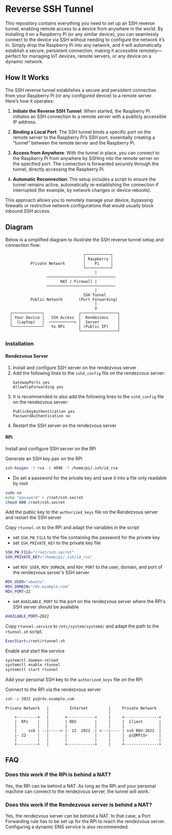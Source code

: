 

# Reverse SSH Tunnel

This repository contains everything you need to set up an SSH reverse tunnel, enabling remote access to a device from anywhere in the world. By installing it on a Raspberry Pi (or any similar device), you can seamlessly connect to the device via SSH without needing to configure the network it’s in. Simply drop the Raspberry Pi into any network, and it will automatically establish a secure, persistent connection, making it accessible remotely—perfect for managing IoT devices, remote servers, or any device on a dynamic network.

## How It Works

The SSH reverse tunnel establishes a secure and persistent connection from your Raspberry Pi (or any configured device) to a remote server. Here’s how it operates:

1. **Initiate the Reverse SSH Tunnel**: When started, the Raspberry Pi initiates an SSH connection to a remote server with a publicly accessible IP address.

2. **Binding a Local Port**: The SSH tunnel binds a specific port on the remote server to the Raspberry Pi’s SSH port, essentially creating a “tunnel” between the remote server and the Raspberry Pi.

3. **Access from Anywhere**: With the tunnel in place, you can connect to the Raspberry Pi from anywhere by SSHing into the remote server on the specified port. The connection is forwarded securely through the tunnel, directly accessing the Raspberry Pi.

4. **Automatic Reconnection**: The setup includes a script to ensure the tunnel remains active, automatically re-establishing the connection if interrupted (for example, by network changes or device reboots).

This approach allows you to remotely manage your device, bypassing firewalls or restrictive network configurations that would usually block inbound SSH access.

## Diagram

Below is a simplified diagram to illustrate the SSH reverse tunnel setup and connection flow:

```plaintext
                                  ┌───────────┐
                                  │ Raspberry │
           Private Network        │    Pi     │
                                  └───────────┘
                                       │
                  ──────────────────────────────
                        NAT / Firewall |
                  ──────────────────────────────
                                       │
                                  SSH Tunnel 
           Public Network       (Port Forwarding)
                                       │
                                       V
  ┌─────────────┐               ┌────────────────┐
  │ Your Device │   SSH Access  │  Rendezvous    │
  │  (Laptop)   │  ───────────> │  Server        │
  └─────────────┘   to RPi      │ (Public IP)    │
                                └────────────────┘
```



### Installation

#### Rendezvous Server

1. Install and configure SSH server on the rendezvous server
1. Add the following lines to the `sshd_config` file on the rendezvous server:
    ```
    GatewayPorts yes
    AllowTcpForwarding yes
    ```
1. It is recommended to also add the following lines to the `sshd_config` file on the rendezvous server:
    ```
    PublicKeyAuthentication yes
    PasswordAuthentication no
    ```
1. Restart the SSH server on the rendezvous server

#### RPi

Install and configure SSH server on the RPi

Generate an SSH key pair on the RPi

```bash
ssh-keygen -t rsa -b 4096 -f /home/pi/.ssh/id_rsa
```

- Do set a password for the private key and save it into a file only readable by root

```bash 
sudo su
echo "password" > /root/ssh.secret
chmod 600 /root/ssh.secret
```

Add the public key to the `authorized_keys` file on the Rendezvous server and restart the SSH server

Copy `rtunnel.sh` to the RPi and adapt the variables in the script

- set `SSH_PW_FILE` to the file containing the password for the private key
- set `SSH_PRIVATE_KEY` to the private key file

```bash
SSH_PW_FILE="/root/ssh.secret"
SSH_PRIVATE_KEY="/home/pi/.ssh/id_rsa"
```

- set `RDV_USER`, `RDV_DOMAIN`, and `RDV_PORT` to the user, domain, and port of the rendezvous server's SSH server

```bash
RDV_USER="ubuntu"
RDV_DOMAIN="rdv.example.com"
RDV_PORT=22
```

- set `AVAILABLE_PORT` to the port on the rendezvous server where the RPi's SSH server should be available

```bash
AVAILABLE_PORT=2022
```

Copy `rtunnel.service` to `/etc/system/systemd/` and adapt the path to the `rtunnel.sh` script.

```bash
ExecStart=/root/rtunnel.sh
```

Enable and start the service

```bash
systemctl daemon-reload
systemctl enable rtunnel
systemctl start rtunnel
```

Add your personal SSH key to the `authorized_keys` file on the RPi

Connect to the RPi via the rendezvous server

```bash
ssh -p 2022 pi@rdv.example.com
```

```plaintext
Private Network   |         Internet         |     Private Network
                  |                          |   
    +---------+   |       +------------+     |     +---------------+
    |  RPi    |   |       | RDV        |     |     |  Client       |
    |         |   |       |            |     |     |               |
    |     ssh | --|-----> |- 22  2022 -| <---|---- | ssh RDV:2022  |
    |- 22     |   |       |            |     |     |  pi@RPi$>     |
    |         |   |       |            |     |     |               |
    +---------+   |       +------------+     |     +---------------+

```

## FAQ

### Does this work if the RPi is behind a NAT?

Yes, the RPi can be behind a NAT. As long as the RPi and your personal machine can connect to the rendezvous server, the tunnel will work.

### Does this work if the Rendezvous server is behind a NAT?

Yes, the rendezvous server can be behind a NAT. In that case, a Port Forwarding rule has to be set up for the RPi to reach the rendezvous server. Configuring a dynamic DNS service is also recommended.


